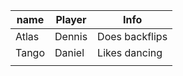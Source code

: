 | name  | Player | Info           |
| ----- | ------ | -------------- |
| Atlas | Dennis | Does backflips |
| Tango | Daniel | Likes dancing  |
|       |        |                |

